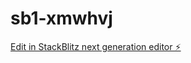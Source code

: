 # sb1-xmwhvj

[Edit in StackBlitz next generation editor ⚡️](https://stackblitz.com/~/github.com/almagemearetrato/sb1-xmwhvj)